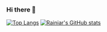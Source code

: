 ### Hi there 👋
[![Top Langs](https://github-readme-stats.vercel.app/api/top-langs/?username=SamuNatsu&layout=compact)](https://github.com/anuraghazra/github-readme-stats)
[![Rainiar's GitHub stats](https://github-readme-stats.vercel.app/api?username=SamuNatsu&count_private=true&show_icons=true)](https://github.com/anuraghazra/github-readme-stats)
